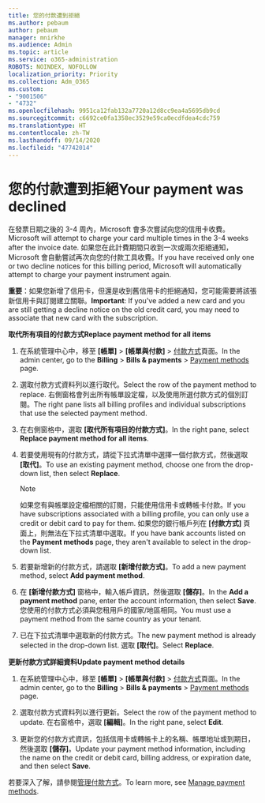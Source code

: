 ```yaml
---
title: 您的付款遭到拒絕
ms.author: pebaum
author: pebaum
manager: mnirkhe
ms.audience: Admin
ms.topic: article
ms.service: o365-administration
ROBOTS: NOINDEX, NOFOLLOW
localization_priority: Priority
ms.collection: Adm_O365
ms.custom:
- "9001506"
- "4732"
ms.openlocfilehash: 9951ca12fab132a7720a12d8cc9ea4a5695db9cd
ms.sourcegitcommit: c6692ce0fa1358ec3529e59ca0ecdfdea4cdc759
ms.translationtype: HT
ms.contentlocale: zh-TW
ms.lasthandoff: 09/14/2020
ms.locfileid: "47742014"
---
```

# <a name="your-payment-was-declined"></a><span data-ttu-id="59b47-102">您的付款遭到拒絕</span><span class="sxs-lookup"><span data-stu-id="59b47-102">Your payment was declined</span></span>

<span data-ttu-id="59b47-103">在發票日期之後的 3-4 周內，Microsoft 會多次嘗試向您的信用卡收費。</span><span class="sxs-lookup"><span data-stu-id="59b47-103">Microsoft will attempt to charge your card multiple times in the 3-4 weeks after the invoice date.</span></span>  <span data-ttu-id="59b47-104">如果您在此計費期間只收到一次或兩次拒絕通知，Microsoft 會自動嘗試再次向您的付款工具收費。</span><span class="sxs-lookup"><span data-stu-id="59b47-104">If you have received only one or two decline notices for this billing period, Microsoft will automatically attempt to charge your payment instrument again.</span></span>  

<span data-ttu-id="59b47-105">**重要**：如果您新增了信用卡，但還是收到舊信用卡的拒絕通知，您可能需要將該張新信用卡與訂閱建立關聯。</span><span class="sxs-lookup"><span data-stu-id="59b47-105">**Important**: If you've added a new card and you are still getting a decline notice on the old credit card, you may need to associate that new card with the subscription.</span></span>

<span data-ttu-id="59b47-106">**取代所有項目的付款方式**</span><span class="sxs-lookup"><span data-stu-id="59b47-106">**Replace payment method for all items**</span></span>

1. <span data-ttu-id="59b47-107">在系統管理中心中，移至 **[帳單]** > **[帳單與付款]** > [付款方式](https://go.microsoft.com/fwlink/p/?linkid=2018806)頁面。</span><span class="sxs-lookup"><span data-stu-id="59b47-107">In the admin center, go to the **Billing** > **Bills & payments** > [Payment methods](https://go.microsoft.com/fwlink/p/?linkid=2018806) page.</span></span>

2. <span data-ttu-id="59b47-108">選取付款方式資料列以進行取代。</span><span class="sxs-lookup"><span data-stu-id="59b47-108">Select the row of the payment method to replace.</span></span> <span data-ttu-id="59b47-109">右側窗格會列出所有帳單設定檔，以及使用所選付款方式的個別訂閱。</span><span class="sxs-lookup"><span data-stu-id="59b47-109">The right pane lists all billing profiles and individual subscriptions that use the selected payment method.</span></span>

3. <span data-ttu-id="59b47-110">在右側窗格中，選取 **[取代所有項目的付款方式]**。</span><span class="sxs-lookup"><span data-stu-id="59b47-110">In the right pane, select **Replace payment method for all items**.</span></span>

4. <span data-ttu-id="59b47-111">若要使用現有的付款方式，請從下拉式清單中選擇一個付款方式，然後選取 **[取代]**。</span><span class="sxs-lookup"><span data-stu-id="59b47-111">To use an existing payment method, choose one from the drop-down list, then select **Replace**.</span></span>

    > [!NOTE]
    > <span data-ttu-id="59b47-112">如果您有與帳單設定檔相關的訂閱，只能使用信用卡或轉帳卡付款。</span><span class="sxs-lookup"><span data-stu-id="59b47-112">If you have subscriptions associated with a billing profile, you can only use a credit or debit card to pay for them.</span></span> <span data-ttu-id="59b47-113">如果您的銀行帳戶列在 **[付款方式]** 頁面上，則無法在下拉式清單中選取。</span><span class="sxs-lookup"><span data-stu-id="59b47-113">If you have bank accounts listed on the **Payment methods** page, they aren't available to select in the drop-down list.</span></span>

5. <span data-ttu-id="59b47-114">若要新增新的付款方式，請選取 **[新增付款方式]**。</span><span class="sxs-lookup"><span data-stu-id="59b47-114">To add a new payment method, select **Add payment method**.</span></span>

6. <span data-ttu-id="59b47-115">在 **[新增付款方式]** 窗格中，輸入帳戶資訊，然後選取 **[儲存]**。</span><span class="sxs-lookup"><span data-stu-id="59b47-115">In the **Add a payment method** pane, enter the account information, then select **Save**.</span></span> <span data-ttu-id="59b47-116">您使用的付款方式必須與您租用戶的國家/地區相同。</span><span class="sxs-lookup"><span data-stu-id="59b47-116">You must use a payment method from the same country as your tenant.</span></span>

7. <span data-ttu-id="59b47-117">已在下拉式清單中選取新的付款方式。</span><span class="sxs-lookup"><span data-stu-id="59b47-117">The new payment method is already selected in the drop-down list.</span></span> <span data-ttu-id="59b47-118">選取 **[取代]**。</span><span class="sxs-lookup"><span data-stu-id="59b47-118">Select **Replace**.</span></span>

<span data-ttu-id="59b47-119">**更新付款方式詳細資料**</span><span class="sxs-lookup"><span data-stu-id="59b47-119">**Update payment method details**</span></span>

1. <span data-ttu-id="59b47-120">在系統管理中心中，移至 **[帳單]** > **[帳單與付款]** > [付款方式](https://go.microsoft.com/fwlink/p/?linkid=2018806)頁面。</span><span class="sxs-lookup"><span data-stu-id="59b47-120">In the admin center, go to the **Billing** > **Bills & payments** > [Payment methods](https://go.microsoft.com/fwlink/p/?linkid=2018806) page.</span></span>

2. <span data-ttu-id="59b47-121">選取付款方式資料列以進行更新。</span><span class="sxs-lookup"><span data-stu-id="59b47-121">Select the row of the payment method to update.</span></span> <span data-ttu-id="59b47-122">在右窗格中，選取 **[編輯]**。</span><span class="sxs-lookup"><span data-stu-id="59b47-122">In the right pane, select **Edit**.</span></span>

3. <span data-ttu-id="59b47-123">更新您的付款方式資訊，包括信用卡或轉帳卡上的名稱、帳單地址或到期日，然後選取 **[儲存]**。</span><span class="sxs-lookup"><span data-stu-id="59b47-123">Update your payment method information, including the name on the credit or debit card, billing address, or expiration date, and then select **Save**.</span></span>

<span data-ttu-id="59b47-124">若要深入了解，請參閱[管理付款方式](https://docs.microsoft.com/microsoft-365/commerce/billing-and-payments/manage-payment-methods)。</span><span class="sxs-lookup"><span data-stu-id="59b47-124">To learn more, see [Manage payment methods](https://docs.microsoft.com/microsoft-365/commerce/billing-and-payments/manage-payment-methods).</span></span>